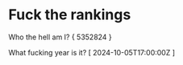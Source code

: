 # Fuck the rankings

Who the hell am I?
{ 5352824 }

What fucking year is it?
[ 2024-10-05T17:00:00Z ]
